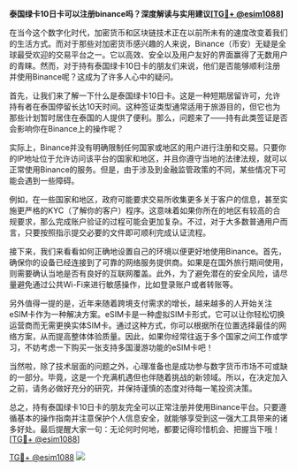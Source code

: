 **泰国绿卡10日卡可以注册binance吗？深度解读与实用建议[[TG💪+ @esim1088](https://t.me/s/esim1088)]**

在当今这个数字化时代，加密货币和区块链技术正在以前所未有的速度改变着我们的生活方式。而对于那些对加密货币感兴趣的人来说，Binance（币安）无疑是全球最受欢迎的交易平台之一。它以高效、安全以及用户友好的界面赢得了无数用户的青睐。然而，对于持有泰国绿卡10日卡的朋友们来说，他们是否能够顺利注册并使用Binance呢？这成为了许多人心中的疑问。

首先，让我们来了解一下什么是泰国绿卡10日卡。这是一种短期居留许可，允许持有者在泰国停留长达10天时间。这种签证类型通常适用于旅游目的，但它也为那些计划暂时居住在泰国的人提供了便利。那么，问题来了——持有此类签证是否会影响你在Binance上的操作呢？

实际上，Binance并没有明确限制任何国家或地区的用户进行注册和交易。只要你的IP地址位于允许访问该平台的国家和地区，并且你遵守当地的法律法规，就可以正常使用Binance的服务。但是，由于涉及到金融监管政策的不同，某些情况下可能会遇到一些障碍。

例如，在一些国家和地区，政府可能要求交易所收集更多关于客户的信息，甚至实施更严格的KYC（了解你的客户）程序。这意味着如果你所在的地区有较高的合规要求，那么完成账户验证的过程可能会更加复杂。不过，对于大多数普通用户而言，只要按照指示提交必要的文件即可顺利完成认证流程。

接下来，我们来看看如何正确地设置自己的环境以便更好地使用Binance。首先，确保你的设备已经连接到了可靠的网络服务提供商。如果是在国外旅行期间使用，则需要确认当地是否有良好的互联网覆盖。此外，为了避免潜在的安全风险，请尽量避免通过公共Wi-Fi来进行敏感操作，比如登录账户或者转账等。

另外值得一提的是，近年来随着跨境支付需求的增长，越来越多的人开始关注eSIM卡作为一种解决方案。eSIM卡是一种虚拟SIM卡形式，它可以让你轻松切换运营商而无需更换实体SIM卡。通过这种方式，你可以根据所在位置选择最佳的网络方案，从而提高整体体验质量。因此，如果你经常往返于多个国家之间工作或学习，不妨考虑一下购买一张支持多国漫游功能的eSIM卡吧！

当然啦，除了技术层面的问题之外，心理准备也是成功参与数字货币市场不可或缺的一部分。毕竟，这是一个充满机遇但也伴随着挑战的新领域。所以，在决定加入之前，请务必做好充分的研究，并保持谨慎的态度对待每一笔投资决策。

总之，持有泰国绿卡10日卡的朋友完全可以正常注册并使用Binance平台。只要遵循基本的操作指南并注意保护个人信息安全，就能够享受到这一强大工具带来的诸多好处。最后提醒大家一句：无论何时何地，都要记得珍惜机会、把握当下哦！[[TG💪+ @esim1088](https://t.me/s/esim1088)]

[TG💪+ @esim1088](https://t.me/s/esim1088) ![](https://i.postimg.cc/4NQfJmqS/Snipaste-2025-05-13-00-14-12.png)